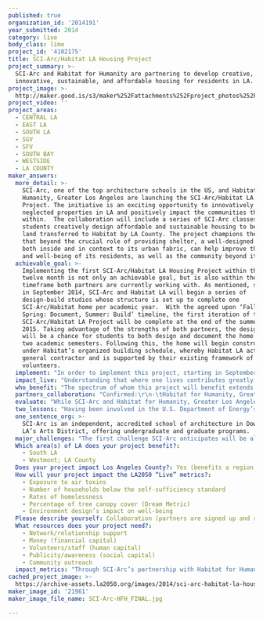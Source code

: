 ```yaml
---
published: true
organization_id: '2014191'
year_submitted: 2014
category: live
body_class: lime
project_id: '4102175'
title: SCI-Arc/Habitat LA Housing Project
project_summary: >-
  SCI-Arc and Habitat for Humanity are partnering to develop creative,
  innovative, sustainable, and affordable housing for residents in LA.
project_image: >-
  http://maker.good.is/s3/maker%252Fattachments%252Fproject_photos%252Fimages%252F21961%252Fdisplay%252FSCI-Arc-HFH_FINAL.jpg=c570x385
project_video: ''
project_areas:
  - CENTRAL LA
  - EAST LA
  - SOUTH LA
  - SGV
  - SFV
  - SOUTH BAY
  - WESTSIDE
  - LA COUNTY
maker_answers:
  more_detail: >-
    SCI-Arc, one of the top architecture schools in the US, and Habitat for
    Humanity, Greater Los Angeles are launching the SCI-Arc/Habitat LA Housing
    Project. The initiative is an exciting opportunity to innovatively redevelop
    neglected properties in LA and positively impact the communities they exist
    within.  The collaboration will include a series of SCI-Arc classes in which
    students creatively design affordable and sustainable housing to be built on
    land transferred to Habitat by LA County. The project champions the idea
    that beyond the crucial role of providing shelter, a well-designed home,
    both inside and in context to its urban fabric, can help improve the lives
    and well-being of its residents, as well as the community beyond its walls.
  achievable_goal: >-
    Implementing the first SCI-Arc/Habitat LA Housing Project within the next
    twelve month is not only an achievable goal, but is also within the existing
    timeframe both partners are currently working with. As mentioned, starting
    in September 2014, SCI-Arc and Habitat LA will begin a series of
    design-build studios whose structure is set up to complete one
    SCI-Arc/Habitat home per academic year.  With the agreed upon ‘Fall: Design,
    Spring: Document, Summer: Build’ timeline, the first iteration of the
    SCI-Arc/Habitat LA Project will be complete at the end of the summer in
    2015. Taking advantage of the strengths of both partners, the design studios
    will be a chance for students to both design and document the home within
    two academic semesters. Following this, the home will begin construction
    under Habitat’s organized building schedule, whereby Habitat LA acts as
    general contractor and is supported by their existing framework of
    volunteers. 
  implement: "In order to implement this project, starting in September 2014, SCI-Arc and Habitat LA will begin a series of design-build studios whose structure is set up to complete one SCI-Arc/Habitat home per academic year. The fall semester (Sept-Dec) of SCI-Arc’s academic schedule will be devoted to the student design of a home, the spring semester (Jan-April) will complete final documentation of the project, and during the summer semester (May-Aug) SCI-Arc students will join Habitat LA’s volunteers in order to acquire firsthand building experience during the construction phase of the project.  During this time, students may also use facilities at SCI-Arc to build components of the home at the school to then attach to the building on site.  \r\n\r\nManaged collaboratively, the SCI-Arc/Habitat LA Housing Project will be a partnership which bridges Habitat for Humanity’s mission to bring people together to build homes, communities, and hope with SCI-Arc’s mission to educate architects to engage, speculate, and innovate. Engaging with Habitat LA, residents, and the local community will play a vital role in the student design and build process. Offering students the educational opportunity for community-based involvement, whether through Habitat and resident input, or volunteering on site, will not only inform the project design itself, but can also have a meaningful impact on subsequent projects and the student’s future careers in architecture. \r\n\r\nSCI-Arc’s goals include: 1) examine everything about the built environment—from design and materials to culture and experience; 2) ask provocative questions to prompt new theoretical constructs; 3) lead the discussion on the future of architecture; and 4) create designs that change how people interact with each other and their environment. Each of these goals complements the very nature of this initiative and collaboration, which on the one hand brings innovative design with a focus on health and sustainability to the development model of Habitat LA, but also offers SCI-Arc students the opportunity to engage with real-world clients, local residents, and their greater LA community towards the final goal of a home for someone to live in and enjoy. \r\n"
  impact_live: "Understanding that where one lives contributes greatly to one’s physical and emotional well-being, this project will help make LA the healthiest place to live by helping low-income residents access mindful, creative, and environmentally sustainable design within their own homes and communities. Just as Habitat believes that everyone deserves a decent and affordable place to live, SCI-Arc believes that everyone equally deserves that place to be the best design and quality it can be.\r\n\r\nInnovative designs which respond to specific contexts and users allow a building to become more than a space that supplies crucial shelter, but also one that elicits great pride and ownership, and in turn improves emotional and mental well-being. In addition, tailored design decisions with a focus on health and sustainability can allow for a reduction in future energy costs, as well as increased quality of air, and life, for the residents.\r\n\r\nWith a timeline that would complete its first home in 2015, this project would begin making LA a healthier place to live with its first studio. Bringing good design to all levels of society is a goal that can improve the well-being of individual residents and help foster overall community pride. Allowing room for respectfully adventurous architecture in affordable housing can reinvigorate a sense of civic belonging in a place, something that can have lasting effects beyond one home. \r\n\r\nLooking to 2050, the intention for the project, a replicable model, is to evolve and grow in the coming years, keeping in mind the long term goal of making LA a healthier place to live. Last semester, SCI-Arc held a seminar on mitigation strategies that reduce air pollutants and foster healthy home environments. This research focused on a problem that is not only of national concern, but also a very real issue in the car-commuter culture of LA. SCI-Arc plans to continue studying such strategies for near-road conditions, especially given that project sites in the future may be freeway adjacent. Together with partners at UCR, modeling software will be used to test reductions in pollution from mitigation measures that can be implemented in future designs. Lastly, as the architects of tomorrow, this opportunity to develop creative, innovative, and sustainable design, in consultation with Habitat LA, residents, and the local community, is a tangible way to inspire students to work on these types of civic centered projects throughout their future careers. \r\n"
  who_benefit: "The spectrum of whom this project will benefit extends from individual homeowners, to students, to the wider population of LA County. \r\n\r\nHabitat for Humanity will determine an eligible owner for each home, which will be built in partnership with the families and individuals it supports, with each taking part in the construction of their home with up to 500 hours of ‘sweat equity.’ Once the home is complete, homebuyers are offered a 0% interest loan from Habitat LA.\r\n\r\nSCI-Arc is lucky to partner with an organization that already offers such an important program to an underserved segment of society in LA. In turn, as with many successful partnerships, this project hopes to create something bigger than the sum of its parts. SCI-Arc’s collaboration with Habitat LA will further benefit residents because the collaboration invites participatory design into Habitat’s existing model. Important health metrics are not only physical, but must include emotional and mental well-being.  As an architecture school, SCI-Arc believes strongly in the power of design to better people’s quality of life. This tenet crosses all programmatic barriers, and this project advocates that the same rule does and must apply to affordable housing as well, as every individual in society deserves the positive impact of design. \r\n\r\nIn addition to helping low-income families afford homeownership and have access to creative design, this project equally benefits the students participating in the project. As the architects of our next generation, these students will be defining the future of building in the years to come. More immediately, this project allows them the invaluable chance to design and help construct homes, as well as learn firsthand about the challenges that the real-world presents and the skillsets it demands.\r\n\r\nMore broadly, this initiative benefits the greater population of LA County. Planned as a multi-year and replicable initiative, the project has the potential to make a meaningful impact on the urban scale, with multiple homes planned for underserved communities in LA. Conceived as a project informed by its context, the communities where SCI-Arc and Habitat LA will be involved will play a crucial role in design development. Not only will these houses become a place to call home, each resident is a meaningful contributor to the civic process, helping to shape the communities they exist within.  \r\n"
  partners_collaboration: "Confirmed:\r\n-\tHabitat for Humanity, Greater Los Angeles\r\n-\tOffice of LA County Supervisor Mark Ridley-Thomas and the LA County Community Development Commission \r\n\r\nIn Development:\r\n-\tUniversity of California, Riverside, Bourns College of Engineering \r\n\r\nWhile SCI-Arc’s main collaborator for the project is Habitat LA, the partnership would not be possible without pronounced help from LA County, who has provided the necessary land for this initiative. The first year’s home will be designed in Westmont, an unincorporated area in South LA. In addition, SCI-Arc has also been working with faculty and PhD students from UCR’s Bourns College of Engineering who have developed dispersion modeling software which can be used to measure reductions in pollution from mitigation strategies that will be tested on SCI-Arc’s campus and ideally implemented in future designs. This is the first time SCI-Arc has worked with all three above mentioned parties. \r\n\r\nThree factors that are critical to the success of the SCI-Arc and Habitat LA partnership are:\r\n\r\n1)\tShared project goals: The SCI-Arc/Habitat LA Housing Project is a collaboration in which all parties hope to further build upon a mutually beneficial platform. Through the initiative, SCI-Arc is excited to expand its design curriculum to reach underserved communities of LA, and to include a program that allows its students to be involved, for their educational benefit, from design to construction of a real-world housing project in their community. Habitat LA is eager to test new grounds for design innovation within its affordable homes and to integrate new strategies of sustainability into its model. \r\n\r\n2)\tPace/Patience: Keeping up with the annual ‘design-document-build’ timeline is crucial to the project’s success. It must, however, be done thoughtfully in order to respond to the needs of the residents and community. As the project progresses, resident input, both past and future, can be a key part of this process.\r\n\r\n3)\tCommitment/Leadership: The success of the collaboration is also dependent on the full commitment to the project by both main collaborators. To highlight each other’s commitment, both parties have drafted an MoU to better frame the goals and timeline of the initiative. In addition, SCI-Arc has appointed faculty member Darin Johnstone as the project coordinator and lead. A practicing LA architect, Darin is also the director of DID, SCI-Arc's introduction to design program for high school students.\r\n"
  evaluate: "While SCI-Arc and Habitat for Humanity, Greater Los Angeles will obviously measure success with the construction of the first SCI-Arc/Habitat LA home, many factors will play a part in how this success is measured throughout the project and beyond. \r\n\r\nFirst, continued dialogue between both parties during the student design development phase will be an important measure towards project realization. Habitat LA’s in-house architect will remain part of the student design process by attending crucial review points at SCI-Arc during the semesters. As with any architectural project, Habitat and its homeowner will act as a ‘client’ to the process, and will need to be consulted in order to better understand the needs that the home’s design will have to respond to. In turn, Habitat will also bring representatives from its Youth Programs and Speakers Bureau to the school in order to give students a better sense of the organization’s mission and goals.\r\n\r\nSecond, as mentioned, success will be measured by the positive completion of construction of the first SCI-Arc/Habitat LA home, planned for summer 2015. Together with Habitat LA’s existing volunteer structure, students will spend the summer semester gaining on-site building experience constructing the home. In addition, because the school has space and equipment suitable for building, students can also take advantage of SCI-Arc’s state of the art facilities to produce certain elements of the home on campus. The important element within this metric is student learning, with the design-build opportunity of the initiative being for their educational benefit\r\n\r\nThird, the future of the project will be evaluated based on the combination of the two aforementioned measures of success. Conceived as a multi-year initiative, this first year will set the groundwork for what has the potential to be a long term partnership. Ideally, with the success of the first year’s project development and execution, the next year’s students will have the chance to continue to make an even larger impact on the urban fabric of LA County.\r\n\r\nLastly, the true success of this project will lie in how the ultimate users, the homeowner and community, evaluate the home and space. While the design of the home is impossible to surmise before the students create it, we do know that key to what informs their decisions will be a focus on context, sustainability, a healthy home, and a space worthy of those who occupy it. \r\n"
  two_lessons: "Having been involved in the U.S. Department of Energy’s challenge to design, build, and operate a solar-powered home for the Solar Decathlon with Caltech, SCI-Arc is well aware of the great benefits that come from a sustainable design-build project. Cognizant of the positive effect of good design on the public, this opportunity is made even more impactful by knowing that these student-designed homes will influence the lives of real clients and, in turn, an entire community. \r\n\r\nSCI-Arc also understands the importance of providing a setting for students to have access to the affordable housing development model.  As the architects of our next generation, these students will be defining the future of building in the years to come. Having the opportunity to develop their creativity and innovation in the affordable housing field is a concrete way to inspire them to work on these types of projects throughout their future careers. \r\n"
  one_sentence_org: >-
    SCI-Arc is an independent, accredited school of architecture in Downtown
    LA’s Arts District, offering undergraduate and graduate programs.
  major_challenges: "The first challenge SCI-Arc anticipates will be aligning each individual organization’s timeline so that each phase can fall within the academic calendar structure of the initiative. As with any partnership, SCI-Arc and Habitat for Humanity, Greater Los Angeles will need to remain in close collaboration to ensure the project stays on course towards a 2015 summer build for the students.  \r\n\r\nThe second anticipated challenge will be raising costs towards advanced technologies and construction methods. While remaining respectful to the project’s intended program and its urban fabric, SCI-Arc’s focused role of design innovation and sustainability within this project will likely raise the cost of construction of the individual home above Habitat’s existing budget. It is important to note, however, that these decisions are made in consideration of the occupancy cost over time as opposed to the upfront construction costs, as many elements would ultimately decrease energy costs for the user as well as allow for more durable materials. In order to do so, SCI-Arc has committed to secure additional funds to cover the cost of advanced materials, construction techniques, or sustainability measures that may be incorporated into the project.\r\n"
  Which area(s) of LA does your project benefit?:
    - South LA
    - Westmont; LA County
  Does your project impact Los Angeles County?: Yes (benefits a region of LA County)
  How will your project impact the LA2050 “Live” metrics?:
    - Exposure to air toxins
    - Number of households below the self-sufficiency standard
    - Rates of homelessness
    - Percentage of tree canopy cover (Dream Metric)
    - Environment design’s impact on well-being
  Please describe yourself: Collaboration (partners are signed up and ready to hit the ground running!)
  What resources does your project need?:
    - Network/relationship support
    - Money (financial capital)
    - Volunteers/staff (human capital)
    - Publicity/awareness (social capital)
    - Community outreach
  impact_metrics: "Through SCI-Arc’s partnership with Habitat for Humanity this project will impact the number of households below the self-sufficiency standard and rates of homelessness. Being able to partner with such a well-respected affordable housing organization allows the initiative to have an immediate impact on families and individuals in LA. Because, however, the partnership will ensure that creative design, innovation, and sustainability are at the forefront of the affordable housing model, this project will also impact the LA2050 ‘LIVE’ metrics through an added metric of how an environment’s design can impact how we live. \r\n\r\nIn addition, from SCI-Arc’s seminar on mitigation strategies that reduce air pollutants and foster healthy home environments, as well as planned continued research at SCI-Arc on these mitigation strategies, this project can impact exposure to air toxins and increase the percentage of tree canopy cover. The seminar concluded with the premise that aggregated active and passive mitigation solutions can improve air quality of project sites and their neighboring properties. Through strategies such as filtration and barriers from traffic (walls, building materials, trees, and landscape), different approaches can greatly benefit how healthy a built environment can be. While initial project sites will not be freeway adjacent, pollution is still a very real issue in the car-commuter culture of Los Angeles and it is important that these strategies still inform design decisions, all contributing to a healthier home environment. \r\n"
cached_project_image: >-
  https://archive-assets.la2050.org/images/2014/sci-arc-habitat-la-housing-project/maker.good.is/s3/maker%252Fattachments%252Fproject_photos%252Fimages%252F21961%252Fdisplay%252FSCI-Arc-HFH_FINAL.jpg=c570x385.jpg
maker_image_id: '21961'
maker_image_file_name: SCI-Arc-HFH_FINAL.jpg

---
```

